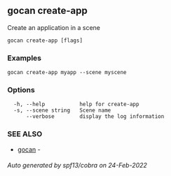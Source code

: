 ## gocan create-app

Create an application in a scene

```
gocan create-app [flags]
```

### Examples

```
gocan create-app myapp --scene myscene
```

### Options

```
  -h, --help           help for create-app
  -s, --scene string   Scene name
      --verbose        display the log information
```

### SEE ALSO

* [gocan](gocan.md)	 - 

###### Auto generated by spf13/cobra on 24-Feb-2022
